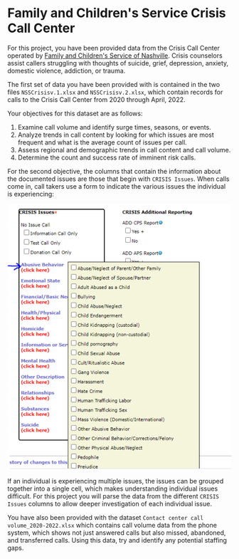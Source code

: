 # Family and Children's Service Crisis Call Center

For this project, you have been provided data from the Crisis Call Center operated by [Family and Children's Service of Nashville](http://www.fcsnashville.org/). Crisis counselors assist callers struggling with thoughts of suicide, grief, depression, anxiety, domestic violence, addiction, or trauma. 

The first set of data you have been provided with is contained in the two files `NSSCrisisv.1.xlsx` and `NSSCrisisv.2.xlsx`, which contain records for calls to the Crisis Call Center from 2020 through April, 2022. 

Your objectives for this dataset are as follows:
1. Examine call volume and identify surge times, seasons, or events.
2. Analyze trends in call content by looking for which issues are most frequent and what is the average count of issues per call.
3. Assess regional and demographic trends in call content and call volume.
4. Determine the count and success rate of imminent risk calls.

For the second objective, the columns that contain the information about the documented issues are those that begin with `CRISIS Issues`. When calls come in, call takers use a form to indicate the various issues the individual is experiencing: 

![crisis_call_form](assets/crisis_call_form.png)

If an individual is experiencing multiple issues, the issues can be grouped together into a single cell, which makes understanding individual issues difficult. For this project you will parse the data from the different `CRISIS Issues` columns to allow deeper investigation of each individual issue. 

You have also been provided with the dataset `Contact center call volume_2020-2022.xlsx` which contains call volume data from the phone system, which shows not just answered calls but also missed, abandoned, and transferred calls. Using this data, try and identify any potential staffing gaps.